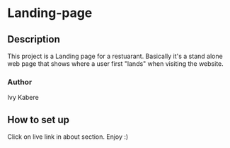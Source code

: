 # Landing-page

## Description
This project is a Landing page for a restuarant. Basically it's a stand alone web page that shows where a user first "lands" when visiting the website.

### Author
Ivy Kabere

## How to set up 
Click on live link in about section.
Enjoy :)



